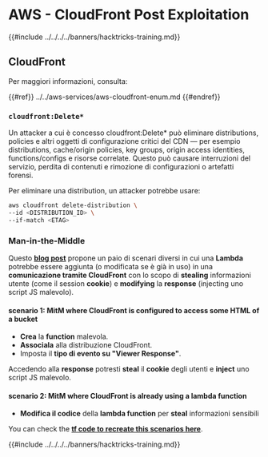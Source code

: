 # AWS - CloudFront Post Exploitation

{{#include ../../../../banners/hacktricks-training.md}}

## CloudFront

Per maggiori informazioni, consulta:

{{#ref}}
../../aws-services/aws-cloudfront-enum.md
{{#endref}}

### `cloudfront:Delete*`
Un attacker a cui è concesso cloudfront:Delete* può eliminare distributions, policies e altri oggetti di configurazione critici del CDN — per esempio distributions, cache/origin policies, key groups, origin access identities, functions/configs e risorse correlate. Questo può causare interruzioni del servizio, perdita di contenuti e rimozione di configurazioni o artefatti forensi.

Per eliminare una distribution, un attacker potrebbe usare:
```bash
aws cloudfront delete-distribution \
--id <DISTRIBUTION_ID> \
--if-match <ETAG>
```
### Man-in-the-Middle

Questo [**blog post**](https://medium.com/@adan.alvarez/how-attackers-can-misuse-aws-cloudfront-access-to-make-it-rain-cookies-acf9ce87541c) propone un paio di scenari diversi in cui una **Lambda** potrebbe essere aggiunta (o modificata se è già in uso) in una **comunicazione tramite CloudFront** con lo scopo di **stealing** informazioni utente (come il session **cookie**) e **modifying** la **response** (injecting uno script JS malevolo).

#### scenario 1: MitM where CloudFront is configured to access some HTML of a bucket

- **Crea** la **function** malevola.
- **Associala** alla distribuzione CloudFront.
- Imposta il **tipo di evento su "Viewer Response"**.

Accedendo alla **response** potresti **steal** il **cookie** degli utenti e **inject** uno script JS malevolo.

#### scenario 2: MitM where CloudFront is already using a lambda function

- **Modifica il codice** della **lambda function** per **steal** informazioni sensibili

You can check the [**tf code to recreate this scenarios here**](https://github.com/adanalvarez/AWS-Attack-Scenarios/tree/main).

{{#include ../../../../banners/hacktricks-training.md}}
